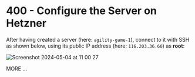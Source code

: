 # 400 - Configure the Server on Hetzner

 After having created a server (here: ```agility-game-1```), connect to it with SSH as shown below, using its public IP address (here: ```116.203.36.60```) as **root**:

 ![Screenshot 2024-05-04 at 11 00 27](https://github.com/agility-game/dokploy/assets/1499433/53d941d3-f5e6-478e-8835-fbb1589c4cb0)

 
MORE ...
